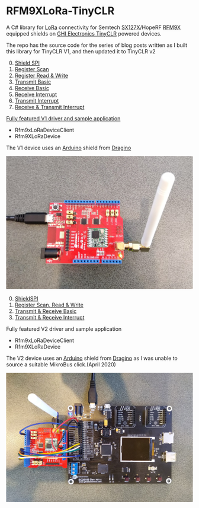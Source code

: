 # RFM9XLoRa-TinyCLR
A C# library for [LoRa](https://lora-alliance.org/) connectivity for Semtech [SX127X](https://www.semtech.com/products/wireless-rf/lora-transceivers/SX1276)/HopeRF [RFM9X](http://www.hoperf.com/rf_transceiver/lora/RFM95W.html) equipped shields on [GHI Electronics TinyCLR](https://www.ghielectronics.com/tinyclr/features) powered devices.

The repo has the source code for the series of blog posts written as I built this library for TinyCLR V1, and then updated it to TinyCLR v2

00. [Shield SPI](https://blog.devmobile.co.nz/2020/03/11/tinyclr-os-lora-library-part1/)
01. [Register Scan](https://blog.devmobile.co.nz/2020/03/13/tinyclr-os-lora-library-part2/)
02. [Register Read & Write](https://blog.devmobile.co.nz/2020/03/14/tinyclr-os-lora-library-part3/)
03. [Transmit Basic](https://blog.devmobile.co.nz/2020/03/14/tinyclr-os-lora-library-part4/)
04. [Receive Basic](https://blog.devmobile.co.nz/2020/03/15/tinyclr-os-lora-library-part5/)
05. [Receive Interrupt](https://blog.devmobile.co.nz/2020/03/15/tinyclr-os-lora-library-part6/)
06. [Transmit Interrupt](https://blog.devmobile.co.nz/2020/03/15/tinyclr-os-lora-library-part7/)
07. [Receive & Transmit Interrupt](https://blog.devmobile.co.nz/2020/03/16/tinyclr-os-lora-library-part8/)

[Fully featured V1 driver and sample application](https://blog.devmobile.co.nz/2020/03/16/rfm9x-tinyclr-on-github/) 
* Rfm9xLoRaDeviceClient
* Rfm9XLoRaDevice

The V1 device uses an [Arduino](https://www.arduino.cc/) shield from [Dragino](http://www.dragino.com/products/lora/item/102-lora-shield.html)

![LoRa Shield on FEZT18-N](DeviceV2.jpg)

00. [ShieldSPI](https://blog.devmobile.co.nz/2020/04/26/tinyclr-os-v2-lora-library-part1/)
01. [Register Scan, Read & Write]()
02. [Transmit & Receive Basic]()
03. [Transmit & Receive Interrupt]()

Fully featured V2 driver and sample application
* Rfm9xLoRaDeviceClient 
* Rfm9XLoRaDevice

The V2 device uses an [Arduino](https://www.arduino.cc/) shield from [Dragino](http://www.dragino.com/products/lora/item/102-lora-shield.html) as I was unable to source a suitable MikroBus click.(April 2020)

![LoRa Shield on SC20100](SC20100DraginoTinyCLRV2.jpg)
